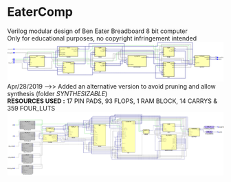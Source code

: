 # EaterComp
Verilog modular design of
Ben Eater Breadboard 8 bit computer<br>
Only for educational purposes, no copyright infringement intended
![RTL](rtl.png)
<br>Apr/28/2019 -->> Added an alternative version to avoid pruning and allow synthesis (folder *SYNTHESIZABLE*)<br>
   <b>RESOURCES USED :</b> 17 PIN PADS, 93 FLOPS, 1 RAM BLOCK, 14 CARRYS & 359 FOUR_LUTS
![TECH](tech.png)   
